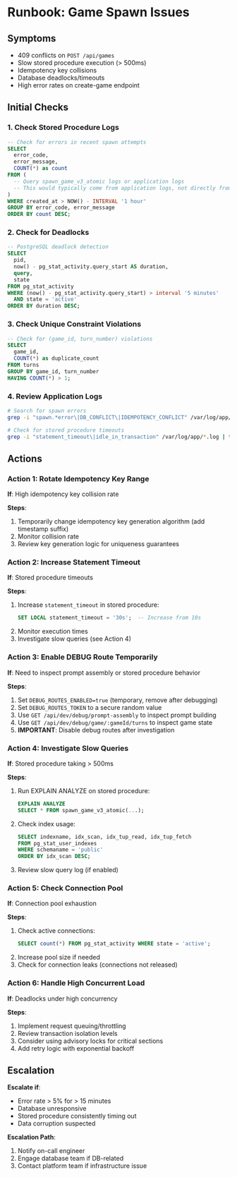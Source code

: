 # Runbook: Game Spawn Issues

## Symptoms

- 409 conflicts on `POST /api/games`
- Slow stored procedure execution (> 500ms)
- Idempotency key collisions
- Database deadlocks/timeouts
- High error rates on create-game endpoint

## Initial Checks

### 1. Check Stored Procedure Logs

```sql
-- Check for errors in recent spawn attempts
SELECT 
  error_code,
  error_message,
  COUNT(*) as count
FROM (
  -- Query spawn_game_v3_atomic logs or application logs
  -- This would typically come from application logs, not directly from DB
) 
WHERE created_at > NOW() - INTERVAL '1 hour'
GROUP BY error_code, error_message
ORDER BY count DESC;
```

### 2. Check for Deadlocks

```sql
-- PostgreSQL deadlock detection
SELECT 
  pid,
  now() - pg_stat_activity.query_start AS duration,
  query,
  state
FROM pg_stat_activity
WHERE (now() - pg_stat_activity.query_start) > interval '5 minutes'
  AND state = 'active'
ORDER BY duration DESC;
```

### 3. Check Unique Constraint Violations

```sql
-- Check for (game_id, turn_number) violations
SELECT 
  game_id,
  COUNT(*) as duplicate_count
FROM turns
GROUP BY game_id, turn_number
HAVING COUNT(*) > 1;
```

### 4. Review Application Logs

```bash
# Search for spawn errors
grep -i "spawn.*error\|DB_CONFLICT\|IDEMPOTENCY_CONFLICT" /var/log/app/*.log | tail -50

# Check for stored procedure timeouts
grep -i "statement_timeout\|idle_in_transaction" /var/log/app/*.log | tail -50
```

## Actions

### Action 1: Rotate Idempotency Key Range

**If**: High idempotency key collision rate

**Steps**:
1. Temporarily change idempotency key generation algorithm (add timestamp suffix)
2. Monitor collision rate
3. Review key generation logic for uniqueness guarantees

### Action 2: Increase Statement Timeout

**If**: Stored procedure timeouts

**Steps**:
1. Increase `statement_timeout` in stored procedure:
   ```sql
   SET LOCAL statement_timeout = '30s';  -- Increase from 10s
   ```
2. Monitor execution times
3. Investigate slow queries (see Action 4)

### Action 3: Enable DEBUG Route Temporarily

**If**: Need to inspect prompt assembly or stored procedure behavior

**Steps**:
1. Set `DEBUG_ROUTES_ENABLED=true` (temporary, remove after debugging)
2. Set `DEBUG_ROUTES_TOKEN` to a secure random value
3. Use `GET /api/dev/debug/prompt-assembly` to inspect prompt building
4. Use `GET /api/dev/debug/game/:gameId/turns` to inspect game state
5. **IMPORTANT**: Disable debug routes after investigation

### Action 4: Investigate Slow Queries

**If**: Stored procedure taking > 500ms

**Steps**:
1. Run EXPLAIN ANALYZE on stored procedure:
   ```sql
   EXPLAIN ANALYZE
   SELECT * FROM spawn_game_v3_atomic(...);
   ```
2. Check index usage:
   ```sql
   SELECT indexname, idx_scan, idx_tup_read, idx_tup_fetch
   FROM pg_stat_user_indexes
   WHERE schemaname = 'public'
   ORDER BY idx_scan DESC;
   ```
3. Review slow query log (if enabled)

### Action 5: Check Connection Pool

**If**: Connection pool exhaustion

**Steps**:
1. Check active connections:
   ```sql
   SELECT count(*) FROM pg_stat_activity WHERE state = 'active';
   ```
2. Increase pool size if needed
3. Check for connection leaks (connections not released)

### Action 6: Handle High Concurrent Load

**If**: Deadlocks under high concurrency

**Steps**:
1. Implement request queuing/throttling
2. Review transaction isolation levels
3. Consider using advisory locks for critical sections
4. Add retry logic with exponential backoff

## Escalation

**Escalate if**:
- Error rate > 5% for > 15 minutes
- Database unresponsive
- Stored procedure consistently timing out
- Data corruption suspected

**Escalation Path**:
1. Notify on-call engineer
2. Engage database team if DB-related
3. Contact platform team if infrastructure issue

